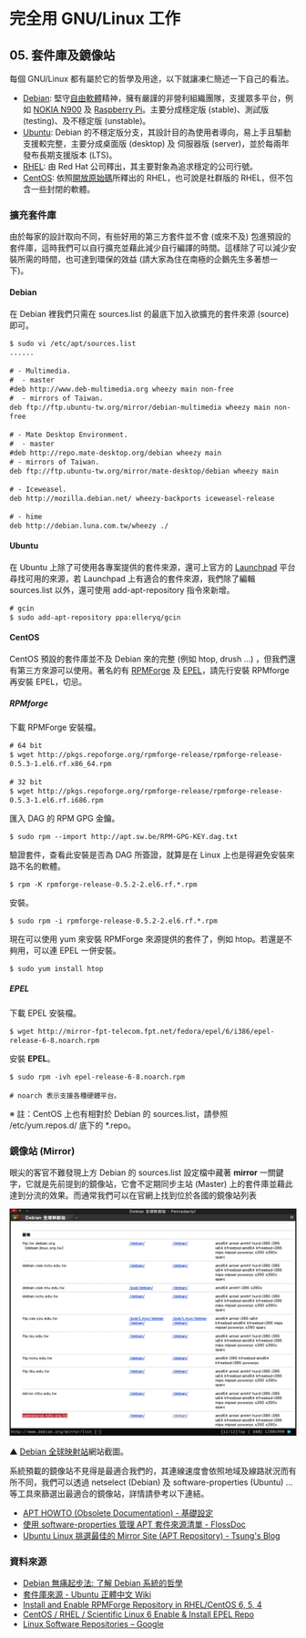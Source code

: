 # 完全用 GNU/Linux 工作
 
## 05. 套件庫及鏡像站

每個 GNU/Linux 都有屬於它的哲學及用途，以下就讓凍仁簡述一下自己的看法。

- [Debian](http://zh.wikipedia.org/wiki/Debian): 堅守[自由軟體](http://zh.wikipedia.org/wiki/%E8%87%AA%E7%94%B1%E8%BB%9F%E9%AB%94)精神，擁有嚴謹的非營利組織團隊，支援眾多平台，例如 [NOKIA N900](https://zh.wikipedia.org/wiki/%E8%AF%BA%E5%9F%BA%E4%BA%9A_N900) 及 [Raspberry Pi](https://zh.wikipedia.org/wiki/%E6%A0%91%E8%8E%93%E6%B4%BE)。主要分成穩定版 (stable)、測試版 (testing)、及不穩定版 (unstable)。
- [Ubuntu](http://zh.wikipedia.org/wiki/Ubuntu): Debian 的不穩定版分支，其設計目的為使用者導向，易上手且驅動支援較完整，主要分成桌面版 (desktop) 及 伺服器版 (server)，並於每兩年發布長期支援版本 (LTS)。
- [RHEL](http://zh.wikipedia.org/wiki/Red_Hat_Enterprise_Linux): 由 Red Hat 公司釋出，其主要對象為追求穩定的公司行號。
- [CentOS](http://zh.wikipedia.org/wiki/CentOS): 依照[開放原始碼](https://zh.wikipedia.org/wiki/%E9%96%8B%E6%94%BE%E5%8E%9F%E5%A7%8B%E7%A2%BC)所釋出的 RHEL，也可說是社群版的 RHEL，但不包含一些封閉的軟體。

### 擴充套件庫

由於每家的設計取向不同，有些好用的第三方套件並不會 (或來不及) 包進預設的套件庫，這時我們可以自行擴充並藉此減少自行編譯的時間。這樣除了可以減少安裝所需的時間，也可達到環保的效益 (請大家為住在南極的企鵝先生多著想一下)。

#### Debian

在 Debian 裡我們只需在 sources.list 的最底下加入欲擴充的套件來源 (source) 即可。

	$ sudo vi /etc/apt/sources.list
	......

	# - Multimedia.
	#  - master
	#deb http://www.deb-multimedia.org wheezy main non-free
	#  - mirrors of Taiwan.
	deb ftp://ftp.ubuntu-tw.org/mirror/debian-multimedia wheezy main non-free
	
	# - Mate Desktop Environment.
	#  - master 
	#deb http://repo.mate-desktop.org/debian wheezy main
	# - mirrors of Taiwan.
	deb ftp://ftp.ubuntu-tw.org/mirror/mate-desktop/debian wheezy main
	
	# - Iceweasel.
	deb http://mozilla.debian.net/ wheezy-backports iceweasel-release
	
	# - hime
	deb http://debian.luna.com.tw/wheezy ./

#### Ubuntu

在 Ubuntu 上除了可使用各專案提供的套件來源，還可上官方的 [Launchpad](https://launchpad.net/) 平台尋找可用的來源，若 Launchpad 上有適合的套件來源，我們除了編輯 sources.list 以外，還可使用 add-apt-repository 指令來新增。

	# gcin
	$ sudo add-apt-repository ppa:elleryq/gcin

#### CentOS

CentOS 預設的套件庫並不及 Debian 來的完整 (例如 htop, drush ...) ，但我們還有第三方來源可以使用。著名的有 [RPMForge](http://wiki.centos.org/zh-tw/AdditionalResources/Repositories/RPMForge) 及 [EPEL](http://fedoraproject.org/wiki/EPEL)，請先行安裝 RPMforge 再安裝 EPEL，切忌。

##### RPMforge

下載 RPMForge 安裝檔。

	# 64 bit
	$ wget http://pkgs.repoforge.org/rpmforge-release/rpmforge-release-0.5.3-1.el6.rf.x86_64.rpm
	
	# 32 bit
	$ wget http://pkgs.repoforge.org/rpmforge-release/rpmforge-release-0.5.3-1.el6.rf.i686.rpm

匯入 DAG 的 RPM GPG 金鑰。

	$ sudo rpm --import http://apt.sw.be/RPM-GPG-KEY.dag.txt

驗證套件，查看此安裝是否為 DAG 所簽證，就算是在 Linux 上也是得避免安裝來路不名的軟體。

    $ rpm -K rpmforge-release-0.5.2-2.el6.rf.*.rpm

安裝。

	$ sudo rpm -i rpmforge-release-0.5.2-2.el6.rf.*.rpm

現在可以使用 yum 來安裝 RPMForge 來源提供的套件了，例如 htop。若還是不夠用，可以連 EPEL 一併安裝。

	$ sudo yum install htop

##### EPEL

下載 EPEL 安裝檔。

	$ wget http://mirror-fpt-telecom.fpt.net/fedora/epel/6/i386/epel-release-6-8.noarch.rpm

安裝 **EPEL**。

	$ sudo rpm -ivh epel-release-6-8.noarch.rpm

	# noarch 表示支援各種硬體平台。

※ 註：CentOS 上也有相對於 Debian 的 sources.list，請參照 /etc/yum.repos.d/ 底下的 *.repo。

### 鏡像站 (Mirror)

眼尖的客官不難發現上方 Debian 的 sources.list 設定檔中藏著 **mirror** 一關鍵字，它就是先前提到的鏡像站，它會不定期同步主站 (Master) 上的套件庫並藉此達到分流的效果。而通常我們可以在官網上找到位於各國的鏡像站列表

![2013-09-22-debian-mirror.png](imgs/2013-09-22-debian-mirror.png "2013-09-22-debian-mirror.png")

 ▲ [Debian 全球映射站](http://www.debian.org/mirror/list)網站截圖。

系統預載的鏡像站不見得是最適合我們的，其連線速度會依照地域及線路狀況而有所不同，我們可以透過 netselect (Debian) 及 software-properties (Ubuntu) ... 等工具來篩選出最適合的鏡像站，詳情請參考以下連結。

- [APT HOWTO (Obsolete Documentation) - 基礎設定](http://www.debian.org/doc/manuals/apt-howto/ch-basico.zh-tw.html)
- [使用 software-properties 管理 APT 套件來源清單 - FlossDoc](http://wiki.ubuntu.hk/w/Manage_APT_package_source_list_with_software-properties)
- [Ubuntu Linux 挑選最佳的 Mirror Site (APT Repository) - Tsung's Blog](http://blog.longwin.com.tw/2011/02/ubuntu-mirror-site-repository-2011/)

### 資料來源

- [Debian 無痛起步法: 了解 Debian 系統的哲學](http://people.debian.org.tw/~moto/debian/DebianLessPain/Debian-Install-Guide-5.html)
- [套件庫來源 - Ubuntu 正體中文 Wiki](http://wiki.ubuntu-tw.org/index.php?title=%E5%A5%97%E4%BB%B6%E5%BA%AB%E4%BE%86%E6%BA%90)
- [Install and Enable RPMForge Repository in RHEL/CentOS 6, 5, 4](http://www.tecmint.com/install-and-enable-rpmforge-repository-in-rhel-centos-6-5-4/)
- [CentOS / RHEL / Scientific Linux 6 Enable & Install EPEL Repo](http://www.cyberciti.biz/faq/fedora-sl-centos-redhat6-enable-epel-repo/)
- [Linux Software Repositories – Google](http://www.google.com/linuxrepositories/)

